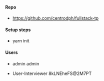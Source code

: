 #### Repo

-  https://github.com/centrodph/fullstack-tp

#### Setup steps

-  yarn init



#### Users

- admin admin

- User-Interviewer 8kLNEheFS@2M7PT